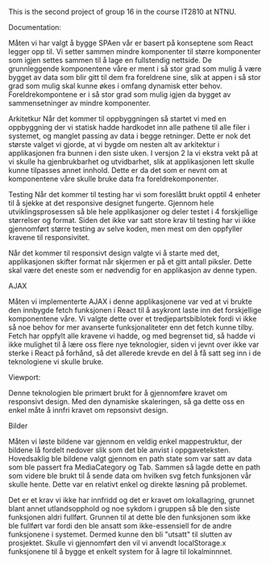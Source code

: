 This is the second project of group 16 in the course IT2810 at NTNU.

Documentation:

Måten vi har valgt å bygge SPAen vår er basert på konseptene som React legger opp til. Vi setter sammen mindre komponenter til større komponenter som igjen settes sammen til å lage en fullstendig nettside. De grunnleggende komponentene våre er ment i så stor grad som mulig å være bygget av data som blir gitt til dem fra foreldrene sine, slik at appen i så stor grad som mulig skal kunne økes i omfang dynamisk etter behov. Foreldrekompontene er i så stor grad som mulig igjen da bygget av sammensetninger av mindre komponenter.

Arkitetkur
Når det kommer til oppbyggningen så startet vi med en oppbyggning der vi statisk hadde hardkodet inn alle pathene til alle filer i systemet, og manglet passing av data i begge retninger. Dette er nok det største valget vi gjorde, at vi bygde om nesten alt av arkitektur i applikasjonen fra bunnen i den siste uken. I versjon 2 la vi ekstra vekt på at vi skulle ha gjenbrukbarhet og utvidbarhet, slik at applikasjonen lett skulle kunne tilpasses annet innhold. Dette er da det som er nevnt om at komponentene våre skulle bruke data fra foreldrekomponenter.

Testing
Når det kommer til testing har vi som foreslått brukt opptil 4 enheter til å sjekke at det responsive designet fungerte. Gjennom hele utviklingsprosessen så ble hele applikasjoner og deler testet i 4 forskjellige størrelser og format.  Siden det ikke var satt store krav til testing har vi ikke gjennomført større testing av selve koden, men mest om den oppfyller kravene til responsivitet.


Når det kommer til responsivt design valgte vi å starte med det, applikasjonen skifter format når skjermen er på et gitt antall piksler. Dette skal være det eneste som er nødvendig for en applikasjon av denne typen.

AJAX

Måten vi implementerte AJAX i denne applikasjonene var ved at vi brukte den innbygde fetch funksjonen i React til å asykront laste inn det forskjellige komponentene våre.
Vi valgte dette over et tredjepartsbiblotek fordi vi ikke så noe behov for mer avanserte funksjonaliteter enn det fetch kunne tilby. Fetch har oppfylt alle kravene vi hadde, og med begrenset tid, så hadde vi ikke mulighet til å lære oss flere nye teknologier, siden vi jevnt over ikke var sterke i React på forhånd, så det allerede krevde en del å få satt seg inn i de teknologiene vi skulle bruke.


Viewport:

Denne teknologien ble primært brukt for å gjennomføre kravet om responsivt design. Med den dynamiske skaleringen, så ga dette oss en enkel måte å innfri kravet om repsonsivt design.


Bilder

Måten vi løste bildene var gjennom en veldig enkel mappestruktur, der bildene lå fordelt nedover slik som det ble anvist i oppgaveteksten. Hovedsaklig ble bildene valgt gjennom en path state som var satt av data som ble passert fra MediaCategory og Tab. Sammen så lagde dette en path som videre ble brukt til å sende data om hvilken svg fetch funksjonen vår skulle hente. Dette var en relativt enkel og direkte løsning på problemet.


Det er et krav vi ikke har innfridd og det er kravet om lokallagring, grunnet blant annet utlandsopphold og noe sykdom i gruppen så ble den siste funksjonen aldri fullført. Grunnen til at dette ble den funksjonen som ikke ble fullført var fordi den ble ansatt som ikke-essensiell for de andre funksjonene i systemet. Dermed kunne den bli "utsatt" til slutten av prosjektet. Skulle vi gjennomført den vil vi anvendt localStorage.x funksjonene til å bygge et enkelt system for å lagre til lokalminnnet.  


